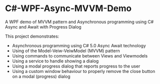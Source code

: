 # C#-WPF-Async-MVVM-Demo
A WPF demo of MVVM pattern and Asynchronous programming using C# Async and Await with Progress Dialog

This project demonstrates:

* Asynchronous programming using C# 5.0 Async Await technology
* Using of the Model-Veiw-VeiwModel (MVVM) pattern
* Using commands to communicate between Views and Viewmodels
* Using a service to handle showing a dialog
* Using a modal progress dialog that reports progress to the user
* Using a custom window behaviour to properly remove the close button on a modal (progress) dialog
